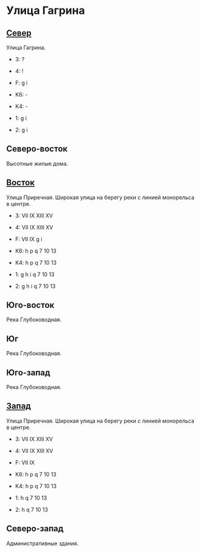 # Улица Гагрина

## [Север](./510105.md)

Улица Гагрина.

* 3:    ?
* 4:    !
* F:    g   i

* K6:   -
* K4:   -
* 1:    g   i
* 2:    g   i

## Северо-восток

Высотные жилые дома.

## [Восток](./10515125.md)

Улица Приречная.
Широкая улица на берегу реки с линией монорельса в центре.

* 3:    VII IX  XIII    XV
* 4:    VII IX  XIII    XV
* F:    VII IX
        g   i

* K6:   h   p   q
        7   10  13
* K4:   h   p   q
        7   10  13
* 1:    g   h   i   q
        7   10  13
* 2:    g   h   i   q
        7   10  13

## Юго-восток

Река Глубоководная.

## Юг

Река Глубоководная.

## Юго-запад

Река Глубоководная.

## [Запад](./10500125.md)

Улица Приречная.
Широкая улица на берегу реки с линией монорельса в центре.

* 3:    VII IX  XIII    XV
* 4:    VII IX  XIII    XV
* F:    VII IX

* K6:   h   p   q
        7   10  13
* K4:   h   p   q
        7   10  13
* 1:    h   q
        7   10  13
* 2:    h   q
        7   10  13

## Северо-запад

Административные здания.
